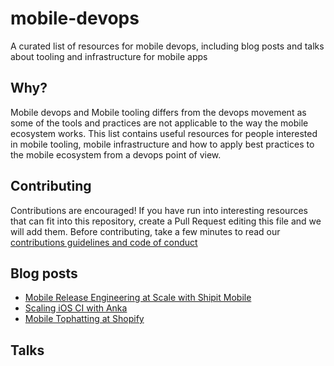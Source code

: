 # mobile-devops
A curated list of resources for mobile devops, including blog posts and talks about tooling and infrastructure for mobile apps

## Why?
Mobile devops and Mobile tooling differs from the devops movement as some of the tools and practices are not applicable
to the way the mobile ecosystem works. This list contains useful resources for people interested in mobile tooling, mobile infrastructure and how to apply best practices to the mobile ecosystem from a devops point of view.

## Contributing
Contributions are encouraged! If you have run into interesting resources that can fit into this repository, create a Pull
Request editing this file and we will add them. Before contributing, take a few minutes to read our [contributions guidelines and code of conduct](./CONTRIBUTING.md)

## Blog posts
- [Mobile Release Engineering at Scale with Shipit Mobile](https://engineering.shopify.com/blogs/engineering/mobile-release-engineering-scale-shipit-mobile)
- [Scaling iOS CI with Anka](https://engineering.shopify.com/blogs/engineering/scaling-ios-ci-with-anka)
- [Mobile Tophatting at Shopify](https://engineering.shopify.com/blogs/engineering/mobile-tophatting-at-shopify-1)

## Talks
